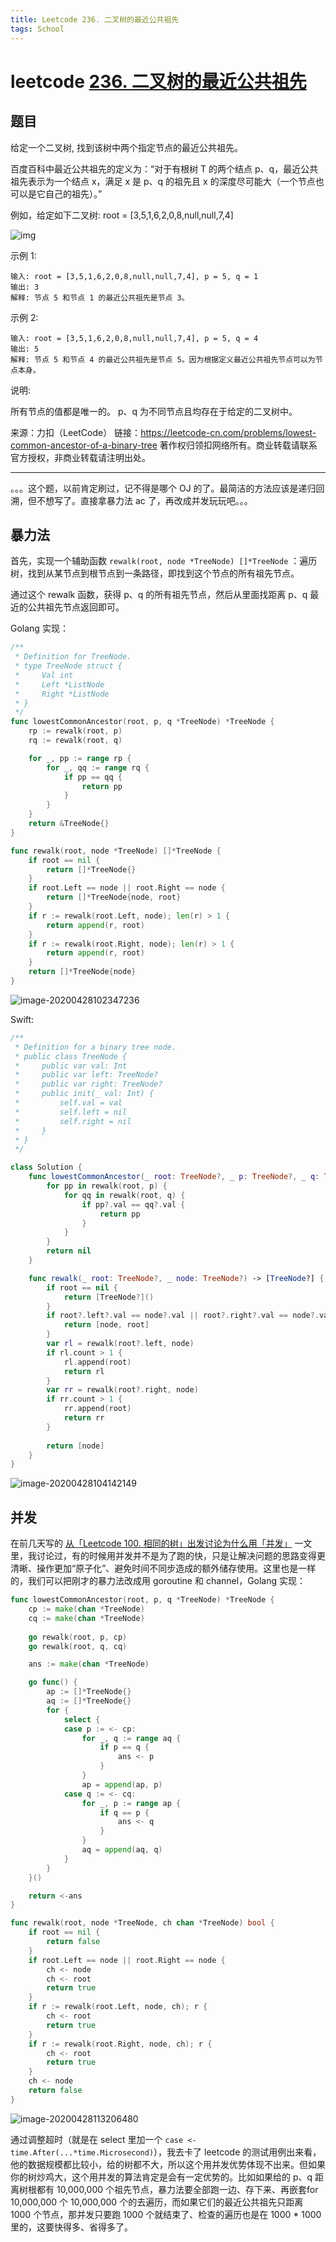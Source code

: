 ```yaml
---
title: Leetcode 236. 二叉树的最近公共祖先
tags: School
---
```




# leetcode [236. 二叉树的最近公共祖先](https://leetcode-cn.com/problems/lowest-common-ancestor-of-a-binary-tree/)

## 题目

给定一个二叉树, 找到该树中两个指定节点的最近公共祖先。

百度百科中最近公共祖先的定义为：“对于有根树 T 的两个结点 p、q，最近公共祖先表示为一个结点 x，满足 x 是 p、q 的祖先且 x 的深度尽可能大（一个节点也可以是它自己的祖先）。”

例如，给定如下二叉树:  root = [3,5,1,6,2,0,8,null,null,7,4]

![img](https://tva1.sinaimg.cn/large/007S8ZIlgy1ge9c56ruw6j305k05aa9z.jpg) 

示例 1:

```
输入: root = [3,5,1,6,2,0,8,null,null,7,4], p = 5, q = 1
输出: 3
解释: 节点 5 和节点 1 的最近公共祖先是节点 3。
```


示例 2:

```
输入: root = [3,5,1,6,2,0,8,null,null,7,4], p = 5, q = 4
输出: 5
解释: 节点 5 和节点 4 的最近公共祖先是节点 5。因为根据定义最近公共祖先节点可以为节点本身。
```


说明:

所有节点的值都是唯一的。
p、q 为不同节点且均存在于给定的二叉树中。

来源：力扣（LeetCode）
链接：https://leetcode-cn.com/problems/lowest-common-ancestor-of-a-binary-tree
著作权归领扣网络所有。商业转载请联系官方授权，非商业转载请注明出处。

---

。。。这个题，以前肯定刷过，记不得是哪个 OJ 的了。最简洁的方法应该是递归回溯，但不想写了。直接拿暴力法 ac 了，再改成并发玩玩吧。。。

## 暴力法

首先，实现一个辅助函数 `rewalk(root, node *TreeNode) []*TreeNode` ：遍历树，找到从某节点到根节点到一条路径，即找到这个节点的所有祖先节点。

通过这个 rewalk 函数，获得 p、q 的所有祖先节点，然后从里面找距离 p、q 最近的公共祖先节点返回即可。

Golang 实现：

```go
/**
 * Definition for TreeNode.
 * type TreeNode struct {
 *     Val int
 *     Left *ListNode
 *     Right *ListNode
 * }
 */
func lowestCommonAncestor(root, p, q *TreeNode) *TreeNode {
    rp := rewalk(root, p)
    rq := rewalk(root, q)

    for _, pp := range rp {
        for _, qq := range rq {
            if pp == qq {
                return pp
            }
        }
    }
    return &TreeNode{}
}

func rewalk(root, node *TreeNode) []*TreeNode {
    if root == nil {
        return []*TreeNode{}
    }
    if root.Left == node || root.Right == node {
        return []*TreeNode{node, root}
    }
    if r := rewalk(root.Left, node); len(r) > 1 {
        return append(r, root)
    }
    if r := rewalk(root.Right, node); len(r) > 1 {
        return append(r, root)
    }
    return []*TreeNode{node}
}

```

![image-20200428102347236](https://tva1.sinaimg.cn/large/007S8ZIlgy1ge99q4zyelj31cn0u04qp.jpg)

Swift:

```swift
/**
 * Definition for a binary tree node.
 * public class TreeNode {
 *     public var val: Int
 *     public var left: TreeNode?
 *     public var right: TreeNode?
 *     public init(_ val: Int) {
 *         self.val = val
 *         self.left = nil
 *         self.right = nil
 *     }
 * }
 */

class Solution {
    func lowestCommonAncestor(_ root: TreeNode?, _ p: TreeNode?, _ q: TreeNode?) -> TreeNode? {
        for pp in rewalk(root, p) {
            for qq in rewalk(root, q) {
                if pp?.val == qq?.val {
                    return pp
                }
            }
        }
        return nil
    }

    func rewalk(_ root: TreeNode?, _ node: TreeNode?) -> [TreeNode?] {
        if root == nil {
            return [TreeNode?]()
        }
        if root?.left?.val == node?.val || root?.right?.val == node?.val {
            return [node, root]
        }
        var rl = rewalk(root?.left, node)
        if rl.count > 1 {
            rl.append(root)
            return rl
        }
        var rr = rewalk(root?.right, node)
        if rr.count > 1 {
            rr.append(root)
            return rr
        }
        
        return [node]
    }
}
```

![image-20200428104142149](https://tva1.sinaimg.cn/large/007S8ZIlgy1ge9a8pvmnnj31cn0u01kx.jpg)

## 并发

在前几天写的 [从「Leetcode 100. 相同的树」出发讨论为什么用「并发」](https://clownote.github.io/2020/04/21/School/Leetcode_P100_same-tree/) 一文里，我讨论过，有的时候用并发并不是为了跑的快，只是让解决问题的思路变得更清晰、操作更加“原子化”、避免时间不同步造成的额外储存使用。这里也是一样的，我们可以把刚才的暴力法改成用 goroutine 和 channel，Golang 实现：

```go
func lowestCommonAncestor(root, p, q *TreeNode) *TreeNode {
    cp := make(chan *TreeNode)
    cq := make(chan *TreeNode)
    
    go rewalk(root, p, cp)
    go rewalk(root, q, cq)

    ans := make(chan *TreeNode)

    go func() {
        ap := []*TreeNode{}
        aq := []*TreeNode{}
        for {
            select {
            case p := <- cp:
                for _, q := range aq {
                    if p == q {
                        ans <- p
                    }
                }
                ap = append(ap, p)
            case q := <- cq:
                for _, p := range ap {
                    if q == p {
                        ans <- q
                    }
                }
                aq = append(aq, q)
            }
        }
    }()

    return <-ans
}

func rewalk(root, node *TreeNode, ch chan *TreeNode) bool {
    if root == nil {
        return false
    }
    if root.Left == node || root.Right == node {
        ch <- node
        ch <- root
        return true
    }
    if r := rewalk(root.Left, node, ch); r {
        ch <- root
        return true
    }
    if r := rewalk(root.Right, node, ch); r {
        ch <- root
        return true
    }
    ch <- node
    return false
}
```

![image-20200428113206480](https://tva1.sinaimg.cn/large/007S8ZIlgy1ge9bp875ekj31cn0u01kx.jpg)

通过调整超时（就是在 select 里加一个 `case <- time.After(...*time.Microsecond)`），我去卡了 leetcode 的测试用例出来看，他的数据规模都比较小，给的树都不大，所以这个用并发优势体现不出来。但如果你的树炒鸡大，这个用并发的算法肯定是会有一定优势的。比如如果给的 p、q 距离树根都有 10,000,000 个祖先节点，暴力法要全部跑一边、存下来、再嵌套for  10,000,000 个  10,000,000 个的去遍历，而如果它们的最近公共祖先只距离 1000 个节点，那并发只要跑 1000 个就结束了、检查的遍历也是在 1000 * 1000 里的，这要快得多、省得多了。

